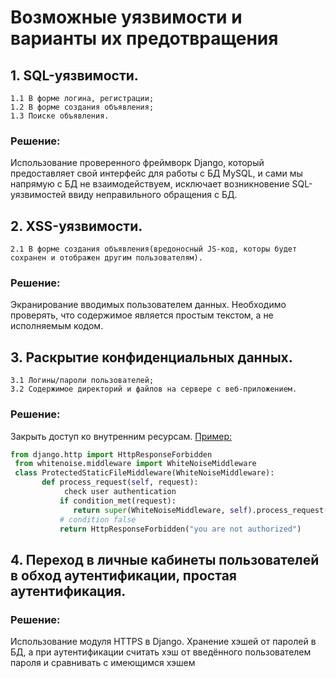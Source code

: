# Возможные уязвимости и варианты их предотвращения
## 1. SQL-уязвимости.
 	1.1 В форме логина, регистрации;
 	1.2 В форме создания объявления;
 	1.3 Поиске объявления.
 ### Решение:
 Использование проверенного фреймворк Django, который предоставляет свой интерфейс для работы с БД MySQL, и сами мы напрямую с БД не взаимодействуем, исключает возникновение SQL-уязвимостей ввиду неправильного обращения с БД.

## 2. XSS-уязвимости. 
	2.1 В форме создания объявления(вредоносный JS-код, которы будет сохранен и отображен другим пользователям).
 ### Решение:
 Экранирование вводимых пользователем данных. Необходимо проверять, что содержимое является простым текстом, а не исполняемым кодом.

## 3. Раскрытие конфиденциальных данных.
    3.1 Логины/пароли пользователей;
    3.2 Содержимое директорий и файлов на сервере с веб-приложением.
 ### Решение:
 Закрыть доступ ко внутренним ресурсам.
 [Пример:](https://stackoverflow.com/questions/43271275/django-restrict-static-folder-access-to-non-logged-in-users)
 ```python
 from django.http import HttpResponseForbidden
  from whitenoise.middleware import WhiteNoiseMiddleware
  class ProtectedStaticFileMiddleware(WhiteNoiseMiddleware):
        def process_request(self, request):
             check user authentication
            if condition_met(request):
               return super(WhiteNoiseMiddleware, self).process_request(request)
            # condition false
            return HttpResponseForbidden("you are not authorized")
 ```
 
## 4. Переход в личные кабинеты пользователей в обход аутентификации, простая аутентификация.
 ### Решение:
 Использование модуля HTTPS в Django.
 Хранение хэшей от паролей в БД, а при аутентификации считать хэш от введённого пользователем пароля и сравнивать с имеющимся хэшем
